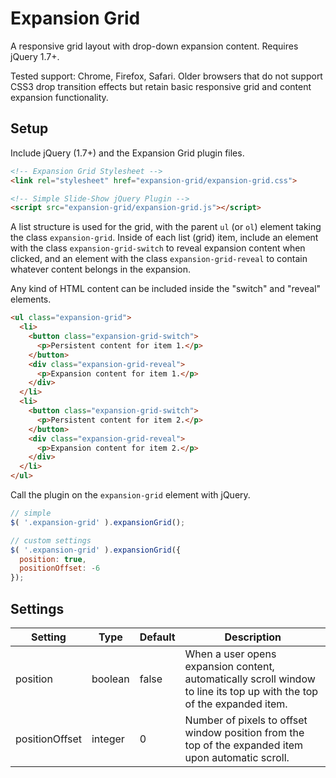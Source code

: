 # Expansion Grid

A responsive grid layout with drop-down expansion content. Requires jQuery 1.7+.

Tested support: Chrome, Firefox, Safari. Older browsers that do not support CSS3 drop transition effects but retain basic responsive grid and content expansion functionality.

## Setup

Include jQuery (1.7+) and the Expansion Grid plugin files.

```html
<!-- Expansion Grid Stylesheet -->
<link rel="stylesheet" href="expansion-grid/expansion-grid.css">

<!-- Simple Slide-Show jQuery Plugin -->
<script src="expansion-grid/expansion-grid.js"></script>
```

A list structure is used for the grid, with the parent `ul` (or `ol`) element taking the class `expansion-grid`. Inside of each list (grid) item, include an element with the class `expansion-grid-switch` to reveal expansion content when clicked, and an element with the class `expansion-grid-reveal` to contain whatever content belongs in the expansion.

Any kind of HTML content can be included inside the "switch" and "reveal" elements.

```html
<ul class="expansion-grid">
  <li>
    <button class="expansion-grid-switch">
      <p>Persistent content for item 1.</p>
    </button>
    <div class="expansion-grid-reveal">
      <p>Expansion content for item 1.</p>
    </div>
  </li>
  <li>
    <button class="expansion-grid-switch">
      <p>Persistent content for item 2.</p>
    </button>
    <div class="expansion-grid-reveal">
      <p>Expansion content for item 2.</p>
    </div>
  </li>
</ul>
```

Call the plugin on the `expansion-grid` element with jQuery.

```javascript
// simple
$( '.expansion-grid' ).expansionGrid();

// custom settings
$( '.expansion-grid' ).expansionGrid({
  position: true,
  positionOffset: -6
});
```

## Settings

Setting | Type | Default | Description
--- | --- | --- | ---
position | boolean | false | When a user opens expansion content, automatically scroll window to line its top up with the top of the expanded item.
positionOffset | integer | 0 | Number of pixels to offset window position from the top of the expanded item upon automatic scroll.